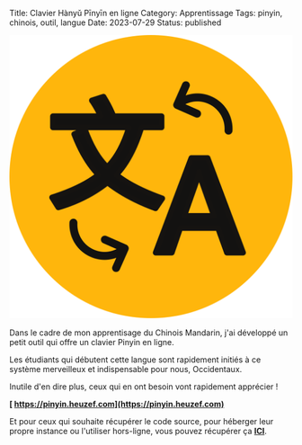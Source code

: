 Title: Clavier Hànyǔ Pīnyīn en ligne
Category: Apprentissage
Tags: pinyin, chinois, outil, langue
Date: 2023-07-29
Status: published

![Pelican](../../assets/pinyin.svg)

Dans le cadre de mon apprentisage du Chinois Mandarin, j'ai développé un petit outil qui offre un clavier Pinyin en ligne.

Les étudiants qui débutent cette langue sont rapidement initiés à ce système merveilleux et indispensable pour nous, Occidentaux.

Inutile d'en dire plus, ceux qui en ont besoin vont rapidement apprécier !

**[<i class="fa fa-link"></i> https://pinyin.heuzef.com](https://pinyin.heuzef.com)**

Et pour ceux qui souhaite récupérer le code source, pour héberger leur propre instance ou l'utiliser hors-ligne, vous pouvez récupérer ça **[<i class="fa fa-link"></i> ICI](https://git.heuzef.com/heuzef/pinyin)**.
